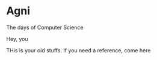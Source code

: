 # Agni
The days of Computer Science

Hey, you

THis is your old stuffs. If you need a reference, come here
